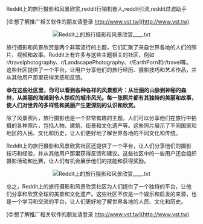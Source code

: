 Reddit上的旅行摄影和风景欣赏,reddit行销机器人,reddit引流,reddit过滤助手

[😍想了解推广相关软件的朋友请登录 http://www.vst.tw](http://www.vst.tw)

 <center><img src="https://vst.tw/MP4/tuiguang/png/6.png" alt="Reddit上的旅行摄影和风景欣赏____.txt"></center>

旅行摄影和风景欣赏是两个非常流行的主题，它们汇聚了来自世界各地的人们的照片、视频和故事。Reddit上有许多与这些主题相关的社区，例如r/travelphotography、r/LandscapePhotography、r/EarthPorn和r/travel等。这些社区提供了一个平台，让用户分享他们的旅行经历、摄影技巧和艺术作品，并从其他用户那里获得灵感和反馈。

**😄在这些社区里，你可以看到各种各样的风景照片：从壮丽的山脉到神秘的森林，从美丽的海滩到令人惊叹的城市风光。每一张照片都有其独特的美丽和故事，使人们对世界的多样性和美丽产生更深刻的认识和欣赏。**

除了风景照片，旅行摄影也是一个非常有趣的主题。人们可以分享他们在旅行中拍摄的各种照片，包括人物、建筑、街景和文化遗产等。这些照片展示了不同国家和地区的人民、文化和历史，让人们更好地了解世界各地的不同文化和传统。

Reddit上的旅行摄影和风景欣赏社区还提供了一个平台，让人们分享他们的摄影技巧和经验，并从其他用户那里获得反馈和建议。这些社区中的一些用户还会组织摄影活动和比赛，让人们有机会展示他们的技能和获得奖励。

 <center><img src="https://vst.tw/MP4/tuiguang/png/0.png" alt="Reddit上的旅行摄影和风景欣赏____.txt"></center>

总之，Reddit上的旅行摄影和风景欣赏社区为人们提供了一个独特的平台，让他们分享和欣赏全球的美景和文化遗产。这些社区不仅是一个娱乐和启发的来源，也是一个学习和交流的平台，让人们更好地了解世界各地的人民、文化和历史。

[😍想了解推广相关软件的朋友请登录 http://www.vst.tw](http://www.vst.tw)




